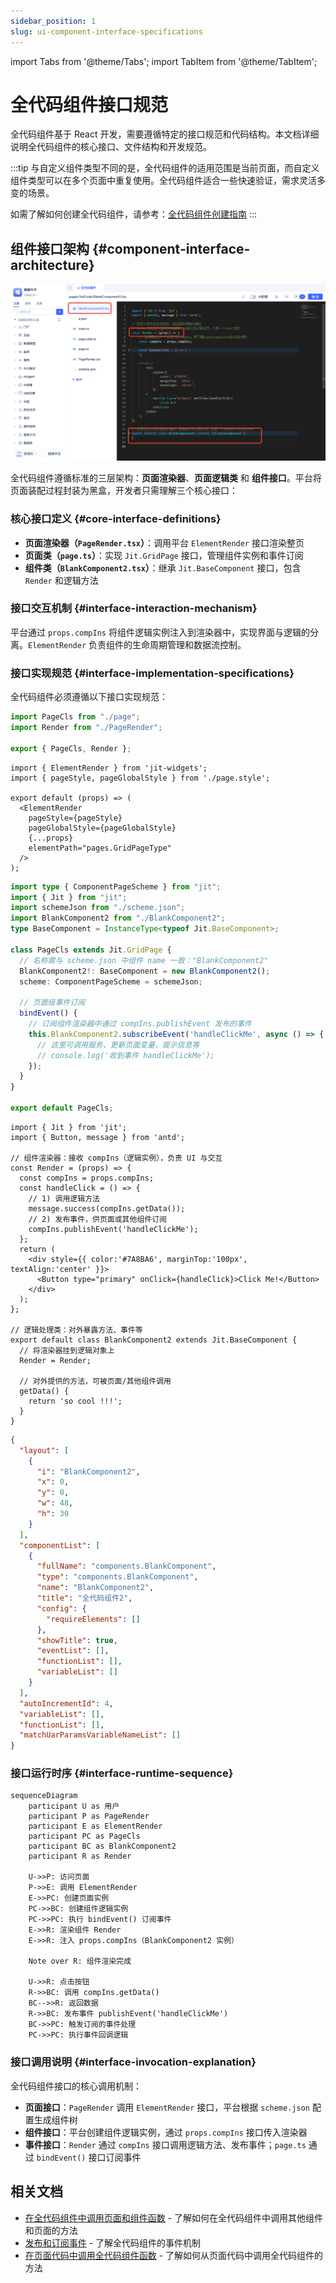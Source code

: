 ```yaml
---
sidebar_position: 1
slug: ui-component-interface-specifications
---
```


import Tabs from '@theme/Tabs';
import TabItem from '@theme/TabItem';

# 全代码组件接口规范

全代码组件基于 React 开发，需要遵循特定的接口规范和代码结构。本文档详细说明全代码组件的核心接口、文件结构和开发规范。

:::tip
与自定义组件类型不同的是，全代码组件的适用范围是当前页面，而自定义组件类型可以在多个页面中重复使用。全代码组件适合一些快速验证，需求灵活多变的场景。

如需了解如何创建全代码组件，请参考：[全代码组件创建指南](../using-functional-components-in-pages/full-code-components)
:::

## 组件接口架构 {#component-interface-architecture}

![源码](./img/15/source-code.png)

全代码组件遵循标准的三层架构：**页面渲染器**、**页面逻辑类** 和 **组件接口**。平台将页面装配过程封装为黑盒，开发者只需理解三个核心接口：

### 核心接口定义 {#core-interface-definitions}

- **页面渲染器（`PageRender.tsx`）**：调用平台 `ElementRender` 接口渲染整页
- **页面类（`page.ts`）**：实现 `Jit.GridPage` 接口，管理组件实例和事件订阅
- **组件类（`BlankComponent2.tsx`）**：继承 `Jit.BaseComponent` 接口，包含 `Render` 和逻辑方法

### 接口交互机制 {#interface-interaction-mechanism}

平台通过 `props.compIns` 将组件逻辑实例注入到渲染器中，实现界面与逻辑的分离。`ElementRender` 负责组件的生命周期管理和数据流控制。

### 接口实现规范 {#interface-implementation-specifications}

全代码组件必须遵循以下接口实现规范：

<Tabs>
  <TabItem value="index" label="index.ts" default>

```ts
import PageCls from "./page";
import Render from "./PageRender";

export { PageCls, Render };
```

  </TabItem>
  <TabItem value="pageRender" label="PageRender.tsx">

```tsx
import { ElementRender } from 'jit-widgets';
import { pageStyle, pageGlobalStyle } from './page.style';

export default (props) => (
  <ElementRender
    pageStyle={pageStyle}
    pageGlobalStyle={pageGlobalStyle}
    {...props}
    elementPath="pages.GridPageType"
  />
);
```

  </TabItem>
  <TabItem value="page" label="page.ts">

```ts
import type { ComponentPageScheme } from "jit";
import { Jit } from "jit";
import schemeJson from "./scheme.json";
import BlankComponent2 from "./BlankComponent2";
type BaseComponent = InstanceType<typeof Jit.BaseComponent>;

class PageCls extends Jit.GridPage {
  // 名称需与 scheme.json 中组件 name 一致："BlankComponent2"
  BlankComponent2!: BaseComponent = new BlankComponent2();
  scheme: ComponentPageScheme = schemeJson;

  // 页面级事件订阅
  bindEvent() {
    // 订阅组件渲染器中通过 compIns.publishEvent 发布的事件
    this.BlankComponent2.subscribeEvent('handleClickMe', async () => {
      // 这里可调用服务、更新页面变量、提示信息等
      // console.log('收到事件 handleClickMe');
    });
  }
}

export default PageCls;
```

  </TabItem>
  <TabItem value="component" label="BlankComponent2.tsx">

```tsx
import { Jit } from 'jit';
import { Button, message } from 'antd';

// 组件渲染器：接收 compIns（逻辑实例），负责 UI 与交互
const Render = (props) => {
  const compIns = props.compIns;
  const handleClick = () => {
    // 1) 调用逻辑方法
    message.success(compIns.getData());
    // 2) 发布事件，供页面或其他组件订阅
    compIns.publishEvent('handleClickMe');
  };
  return (
    <div style={{ color:'#7A8BA6', marginTop:'100px', textAlign:'center' }}>
      <Button type="primary" onClick={handleClick}>Click Me!</Button>
    </div>
  );
};

// 逻辑处理类：对外暴露方法、事件等
export default class BlankComponent2 extends Jit.BaseComponent {
  // 将渲染器挂到逻辑对象上
  Render = Render;

  // 对外提供的方法，可被页面/其他组件调用
  getData() {
    return 'so cool !!!';
  }
}
```

  </TabItem>
  <TabItem value="scheme" label="scheme.json">

```json
{
  "layout": [
    {
      "i": "BlankComponent2",
      "x": 0,
      "y": 0,
      "w": 48,
      "h": 30
    }
  ],
  "componentList": [
    {
      "fullName": "components.BlankComponent",
      "type": "components.BlankComponent",
      "name": "BlankComponent2",
      "title": "全代码组件2",
      "config": {
        "requireElements": []
      },
      "showTitle": true,
      "eventList": [],
      "functionList": [],
      "variableList": []
    }
  ],
  "autoIncrementId": 4,
  "variableList": [],
  "functionList": [],
  "matchUarParamsVariableNameList": []
}
```

  </TabItem>
</Tabs>

### 接口运行时序 {#interface-runtime-sequence}

```mermaid
sequenceDiagram
    participant U as 用户
    participant P as PageRender
    participant E as ElementRender
    participant PC as PageCls
    participant BC as BlankComponent2
    participant R as Render

    U->>P: 访问页面
    P->>E: 调用 ElementRender
    E->>PC: 创建页面实例
    PC->>BC: 创建组件逻辑实例
    PC->>PC: 执行 bindEvent() 订阅事件
    E->>R: 渲染组件 Render
    E->>R: 注入 props.compIns（BlankComponent2 实例）

    Note over R: 组件渲染完成

    U->>R: 点击按钮
    R->>BC: 调用 compIns.getData()
    BC-->>R: 返回数据
    R->>BC: 发布事件 publishEvent('handleClickMe')
    BC->>PC: 触发订阅的事件处理
    PC->>PC: 执行事件回调逻辑
```

### 接口调用说明 {#interface-invocation-explanation}

全代码组件接口的核心调用机制：

- **页面接口**：`PageRender` 调用 `ElementRender` 接口，平台根据 `scheme.json` 配置生成组件树
- **组件接口**：平台创建组件逻辑实例，通过 `props.compIns` 接口传入渲染器
- **事件接口**：`Render` 通过 `compIns` 接口调用逻辑方法、发布事件；`page.ts` 通过 `bindEvent()` 接口订阅事件

## 相关文档

- [在全代码组件中调用页面和组件函数](./calling-page-and-component-functions-in-fullcode-components) - 了解如何在全代码组件中调用其他组件和页面的方法
- [发布和订阅事件](./emitting-events) - 了解全代码组件的事件机制
- [在页面代码中调用全代码组件函数](./calling-fullcode-component-functions-in-page-code) - 了解如何从页面代码中调用全代码组件的方法
